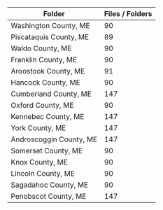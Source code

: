 | Folder                  |   Files / Folders |
|-------------------------|-------------------|
| Washington County, ME   |                90 |
| Piscataquis County, ME  |                89 |
| Waldo County, ME        |                90 |
| Franklin County, ME     |                90 |
| Aroostook County, ME    |                91 |
| Hancock County, ME      |                90 |
| Cumberland County, ME   |               147 |
| Oxford County, ME       |                90 |
| Kennebec County, ME     |               147 |
| York County, ME         |               147 |
| Androscoggin County, ME |               147 |
| Somerset County, ME     |                90 |
| Knox County, ME         |                90 |
| Lincoln County, ME      |                90 |
| Sagadahoc County, ME    |                90 |
| Penobscot County, ME    |               147 |